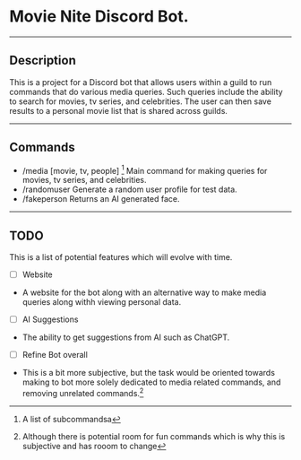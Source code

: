 # Movie Nite Discord Bot.
---
## Description
This is a project for a Discord bot that allows users within a guild to run commands that do various media queries. Such queries include the ability to search for movies, tv series, and celebrities. The user can then save results to a personal movie list that is shared across guilds.

---
## Commands

- /media [movie, tv, people] [^1]
Main command for making queries for movies, tv series, and celebrities.
- /randomuser
Generate a random user profile for test data.
- /fakeperson
Returns an AI generated face.

---
## TODO
This is a list of potential features which will evolve with time.
- [ ] Website
- A website for the bot along with an alternative way to make media queries along withh viewing personal data.
- [ ] AI Suggestions
- The ability to get suggestions from AI such as ChatGPT.
- [ ] Refine Bot overall
- This is a bit more subjective, but the task would be oriented towards making to bot more solely dedicated to media related commands, and removing unrelated commands.[^2]




[^1]: A list of subcommandsa
[^2]: Although there is potential room for fun commands which is why this is subjective and has rooom to change
